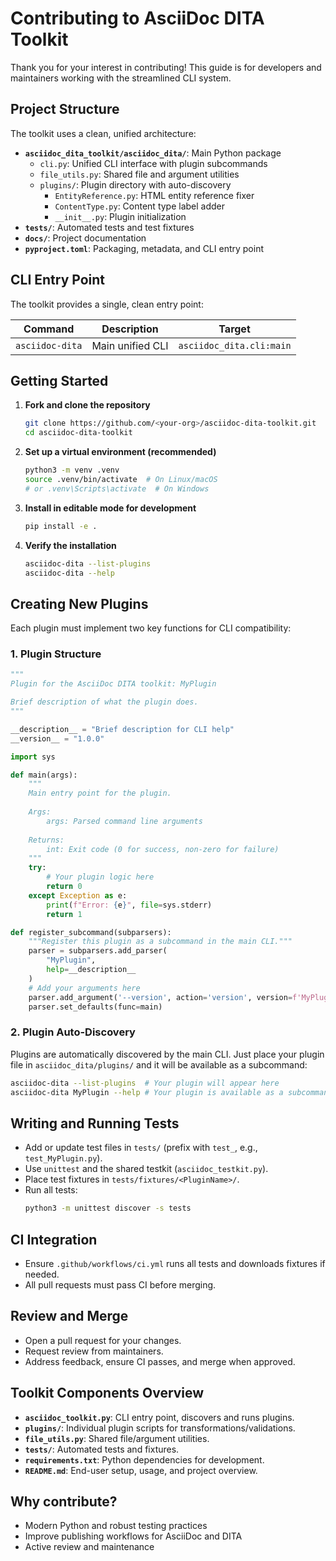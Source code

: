# Contributing to AsciiDoc DITA Toolkit

Thank you for your interest in contributing! This guide is for developers and maintainers working with the streamlined CLI system.

## Project Structure

The toolkit uses a clean, unified architecture:

- **`asciidoc_dita_toolkit/asciidoc_dita/`**: Main Python package
  - `cli.py`: Unified CLI interface with plugin subcommands
  - `file_utils.py`: Shared file and argument utilities
  - `plugins/`: Plugin directory with auto-discovery
    - `EntityReference.py`: HTML entity reference fixer
    - `ContentType.py`: Content type label adder
    - `__init__.py`: Plugin initialization
- **`tests/`**: Automated tests and test fixtures
- **`docs/`**: Project documentation
- **`pyproject.toml`**: Packaging, metadata, and CLI entry point

## CLI Entry Point

The toolkit provides a single, clean entry point:

| Command | Description | Target |
|---------|-------------|--------|
| `asciidoc-dita` | Main unified CLI | `asciidoc_dita.cli:main` |

## Getting Started

1. **Fork and clone the repository**
   ```sh
   git clone https://github.com/<your-org>/asciidoc-dita-toolkit.git
   cd asciidoc-dita-toolkit
   ```

2. **Set up a virtual environment (recommended)**
   ```sh
   python3 -m venv .venv
   source .venv/bin/activate  # On Linux/macOS
   # or .venv\Scripts\activate  # On Windows
   ```

3. **Install in editable mode for development**
   ```sh
   pip install -e .
   ```

4. **Verify the installation**
   ```sh
   asciidoc-dita --list-plugins
   asciidoc-dita --help
   ```

## Creating New Plugins

Each plugin must implement two key functions for CLI compatibility:

### 1. Plugin Structure

```python
"""
Plugin for the AsciiDoc DITA toolkit: MyPlugin

Brief description of what the plugin does.
"""

__description__ = "Brief description for CLI help"
__version__ = "1.0.0"

import sys

def main(args):
    """
    Main entry point for the plugin.
    
    Args:
        args: Parsed command line arguments
        
    Returns:
        int: Exit code (0 for success, non-zero for failure)
    """
    try:
        # Your plugin logic here
        return 0
    except Exception as e:
        print(f"Error: {e}", file=sys.stderr)
        return 1

def register_subcommand(subparsers):
    """Register this plugin as a subcommand in the main CLI."""
    parser = subparsers.add_parser(
        "MyPlugin",
        help=__description__
    )
    # Add your arguments here
    parser.add_argument('--version', action='version', version=f'MyPlugin {__version__}')
    parser.set_defaults(func=main)
```

### 2. Plugin Auto-Discovery

Plugins are automatically discovered by the main CLI. Just place your plugin file in `asciidoc_dita/plugins/` and it will be available as a subcommand:

```sh
asciidoc-dita --list-plugins  # Your plugin will appear here
asciidoc-dita MyPlugin --help # Your plugin is available as a subcommand
```

## Writing and Running Tests
- Add or update test files in `tests/` (prefix with `test_`, e.g., `test_MyPlugin.py`).
- Use `unittest` and the shared testkit (`asciidoc_testkit.py`).
- Place test fixtures in `tests/fixtures/<PluginName>/`.
- Run all tests:
  ```sh
  python3 -m unittest discover -s tests
  ```

## CI Integration
- Ensure `.github/workflows/ci.yml` runs all tests and downloads fixtures if needed.
- All pull requests must pass CI before merging.

## Review and Merge
- Open a pull request for your changes.
- Request review from maintainers.
- Address feedback, ensure CI passes, and merge when approved.

## Toolkit Components Overview

* **`asciidoc_toolkit.py`**: CLI entry point, discovers and runs plugins.
* **`plugins/`**: Individual plugin scripts for transformations/validations.
* **`file_utils.py`**: Shared file/argument utilities.
* **`tests/`**: Automated tests and fixtures.
* **`requirements.txt`**: Python dependencies for development.
* **`README.md`**: End-user setup, usage, and project overview.

## Why contribute?

- Modern Python and robust testing practices
- Improve publishing workflows for AsciiDoc and DITA
- Active review and maintenance

